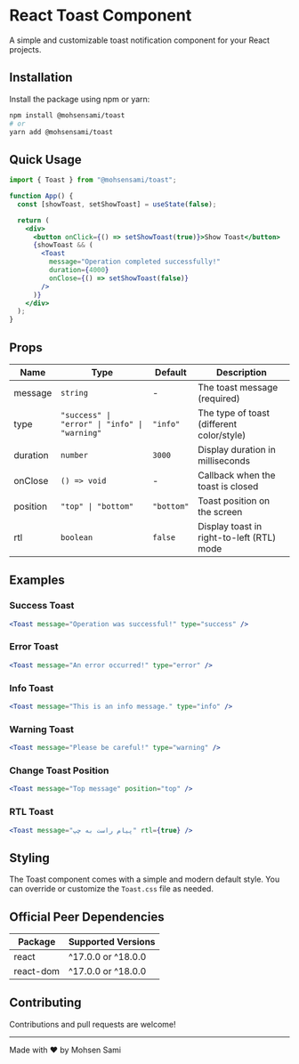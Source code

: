 # React Toast Component

A simple and customizable toast notification component for your React projects.

## Installation

Install the package using npm or yarn:

```bash
npm install @mohsensami/toast
# or
yarn add @mohsensami/toast
```

## Quick Usage

```jsx
import { Toast } from "@mohsensami/toast";

function App() {
  const [showToast, setShowToast] = useState(false);

  return (
    <div>
      <button onClick={() => setShowToast(true)}>Show Toast</button>
      {showToast && (
        <Toast
          message="Operation completed successfully!"
          duration={4000}
          onClose={() => setShowToast(false)}
        />
      )}
    </div>
  );
}
```

## Props

| Name     | Type                                          | Default    | Description                               |
| -------- | --------------------------------------------- | ---------- | ----------------------------------------- |
| message  | `string`                                      | -          | The toast message (required)              |
| type     | `"success" \| "error" \| "info" \| "warning"` | `"info"`   | The type of toast (different color/style) |
| duration | `number`                                      | `3000`     | Display duration in milliseconds          |
| onClose  | `() => void`                                  | -          | Callback when the toast is closed         |
| position | `"top" \| "bottom"`                           | `"bottom"` | Toast position on the screen              |
| rtl      | `boolean`                                     | `false`    | Display toast in right-to-left (RTL) mode |

## Examples

### Success Toast

```jsx
<Toast message="Operation was successful!" type="success" />
```

### Error Toast

```jsx
<Toast message="An error occurred!" type="error" />
```

### Info Toast

```jsx
<Toast message="This is an info message." type="info" />
```

### Warning Toast

```jsx
<Toast message="Please be careful!" type="warning" />
```

### Change Toast Position

```jsx
<Toast message="Top message" position="top" />
```

### RTL Toast

```jsx
<Toast message="پیام راست به چپ" rtl={true} />
```

## Styling

The Toast component comes with a simple and modern default style. You can override or customize the `Toast.css` file as needed.

## Official Peer Dependencies

| Package   | Supported Versions |
| --------- | ------------------ |
| react     | ^17.0.0 or ^18.0.0 |
| react-dom | ^17.0.0 or ^18.0.0 |

## Contributing

Contributions and pull requests are welcome!

---

Made with ❤️ by Mohsen Sami
